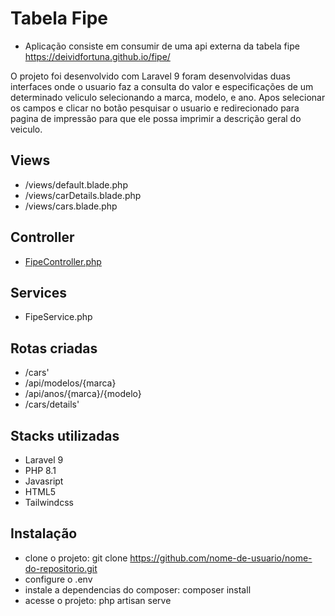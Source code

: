 # Tabela Fipe
- Aplicação consiste em consumir  de uma api externa da tabela fipe https://deividfortuna.github.io/fipe/

O projeto foi desenvolvido com Laravel 9 foram desenvolvidas duas interfaces onde o usuario faz a consulta do valor e especificações de um determinado veliculo selecionando a marca, modelo, e ano. Apos selecionar os campos e clicar no botão pesquisar o usuario e redirecionado para pagina de impressão para que ele possa imprimir a descrição geral do veiculo.

## Views
 - /views/default.blade.php
 - /views/carDetails.blade.php
 - /views/cars.blade.php

## Controller
 - [FipeController.php](./app/Http/Controllers/FipeController.php)

## Services
 - FipeService.php

## Rotas criadas
 - /cars'
 - /api/modelos/{marca}
 - /api/anos/{marca}/{modelo}
 - /cars/details'

## Stacks utilizadas
 - Laravel 9
 - PHP 8.1
 - Javasript
 - HTML5
 - Tailwindcss
 



## Instalação
- clone o projeto: git clone https://github.com/nome-de-usuario/nome-do-repositorio.git
- configure o .env
- instale a dependencias do composer: composer install
- acesse o projeto: php artisan serve

